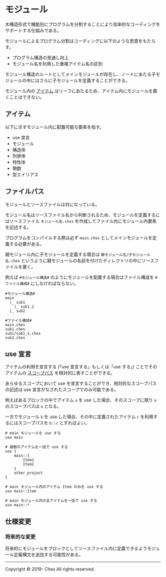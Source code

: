 # モジュール

木構造形式で機能別にプログラムを分割することにより効率的なコーディングをサポートする仕組みである。

モジュールによるプログラム分割はコーディングに以下のような恩恵をもたらす。

- プログラム構造の見通し向上
- モジュール名を利用した重複アイテム名の区別

モジュール構造のルートとしてメインモジュールが存在し、ノードにあたる子モジュールの中にはさらに子モジュールを定義することができる。

モジュール内の [アイテム](#アイテム) はリーフにあたるため、アイテム内にモジュールを置くことはできない。

## アイテム

以下に示すモジュール内に配置可能な要素を指す。

- use 宣言
- モジュール
- 構造体
- 列挙体
- 特性体
- 関数
- 型エイリアス

## ファイルパス

モジュールとソースファイルは対になっている。

モジュール名はソースファイル名から判断されるため、モジュールを定義するにはソースファイル `モジュール名.ches` を作成してファイル内にモジュール内要素を記述する。

プログラムをコンパイルする際は必ず `main.ches` としてメインモジュールを定義する必要がある。

親モジュール内に子モジュールを定義する場合は `親モジュール名/子モジュール名.ches` というように親モジュールの名前を付けたディレクトリの中にソースファイルを置く。

例えば `#モジュール構造#` のようにモジュールを配置する場合はファイル構成を `#ファイル構成#` にしなければならない。

```
#モジュール構造#
main
  |_ sub1
    |_ sub1_2
  |_ sub2
```

```
#ファイル構成#
main.ches
sub1.ches
sub1/sub1_2.ches
sub2.ches
```

## use 宣言

アイテムの利用を宣言する (「use 宣言する」もしくは「use する」) ことでそのアイテムの [スコープパス](../../../../../inprep/index.md) を相対的に表すことができる。

あらゆるスコープにおいて use を宣言することができ、相対的なスコープパスの記述は use 宣言がなされたスコープでのみ可能である。

例えばあるブロックの中でアイテム `a` を use した場合、そのスコープに限り `a` のスコープパスは `a` となる。

一方でモジュール `b` を use した場合、その中に定義されたアイテム `c` を利用するにはスコープパスを `b::c` とすればよい。

```
# main モジュールを use する
use main

# 複数のアイテムを一括で use する
use {
    main::{
        Item1
        Item2
    }
    other_project
}

# main モジュール内のアイテム Item のみを use する
use main::Item

# main モジュール内の全アイテムを一括で use する
use main::*
```

## 仕様変更

### 将来的な変更

将来的にモジュールをブロックとしてソースファイル内に定義できるようモジュール定義構文を追加する可能性がある。

---

Copyright © 2019- Ches All rights reserved.
